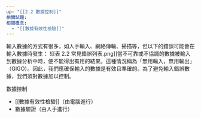```yaml
---
up: "[[2.2 數據控制]]"
相關試題: 
相關概念:
  - "[[數據有效性檢驗]]"
---
```

輸入數據的方式有很多，如人手輸入、網絡傳輸、掃描等，但以下的錯誤可能會在輸入數據時發生：
![[表 2.2 常見錯誤列表.png]]當不可靠或不協調的數據被輸入到數據分析中時，便不能得出有用的結果。這種情況稱為「無用輸入，無用輸出」（GIGO）。因此，我們應確保輸入的數據是有效且準確的。為了避免輸入錯誤數據，我們須對數據加以控制。

數據控制
- [[數據有效性檢驗]]（由電腦進行） 
- 數據驗證（由人手進行）
